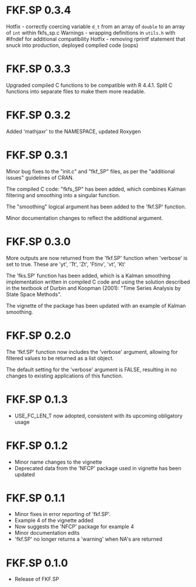 # FKF.SP 0.3.4

Hotfix - correctly coercing variable `d_t` from an array of `double` to an array of `int` within fkfs_sp.c
Warnings - wrapping definitions in `utils.h` with #ifndef for additional compatibility
Hotfix - removing rprintf statement that snuck into production, deployed compiled code (oops)

# FKF.SP 0.3.3

Upgraded compiled C functions to be compatible with R 4.4.1. Split C functions into separate files to make them more readable.

# FKF.SP 0.3.2

Added 'mathjaxr' to the NAMESPACE, updated Roxygen

# FKF.SP 0.3.1

Minor bug fixes to the "init.c" and "fkf_SP" files, as per the "additional issues" guidelines of CRAN.

The compiled C code: "fkfs_SP" has been added, which combines Kalman filtering and smoothing into a singular function.

The "smoothing" logical argument has been added to the 'fkf.SP' function.

Minor documentation changes to reflect the additional argument.


# FKF.SP 0.3.0

More outputs are now returned from the 'fkf.SP' function when 'verbose' is set to true. These are 'yt', 'Tt', 'Zt', 'Ftinv', 'vt', 'Kt'

The 'fks.SP' function has been added, which is a Kalman smoothing implementation written in compiled C code and using the solution described in the textbook of Durbin and Koopman (2001): "Time Series Analysis by State Space Methods".

The vignette of the package has been updated with an example of Kalman smoothing.

# FKF.SP 0.2.0

The 'fkf.SP' function now includes the 'verbose' argument, allowing for filtered values to be returned as a list object.

The default setting for the 'verbose' argument is FALSE, resulting in no changes to existing applications of this function.

# FKF.SP 0.1.3

- USE_FC_LEN_T now adopted, consistent with its upcoming obligatory usage

# FKF.SP 0.1.2

- Minor name changes to the vignette
- Deprecated data from the 'NFCP' package used in vignette has been updated

# FKF.SP 0.1.1

- Minor fixes in error reporting of 'fkf.SP'.
- Example 4 of the vignette added
- Now suggests the 'NFCP' package for example 4
- Minor documentation edits
- 'fkf.SP' no longer returns a 'warning' when NA's are returned


# FKF.SP 0.1.0

- Release of FKF.SP
